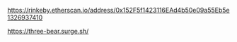 https://rinkeby.etherscan.io/address/0x152F5f1423116EAd4b50e09a55Eb5e1326937410

https://three-bear.surge.sh/